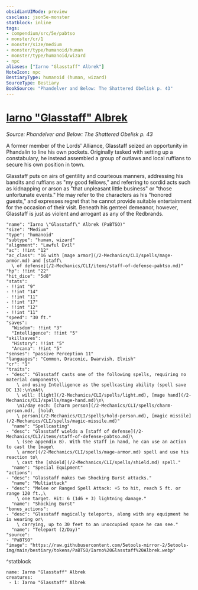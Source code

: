 ```yaml
---
obsidianUIMode: preview
cssclass: json5e-monster
statblock: inline
tags:
- compendium/src/5e/pabtso
- monster/cr/1
- monster/size/medium
- monster/type/humanoid/human
- monster/type/humanoid/wizard
- npc
aliases: ["Iarno "Glasstaff" Albrek"]
NoteIcon: npc
BestiaryType: humanoid (human, wizard)
SourceType: Bestiary
BookSource: "Phandelver and Below: The Shattered Obelisk p. 43"
---
```

# [Iarno "Glasstaff" Albrek](2-Mechanics/CLI/bestiary/npc/iarno-glasstaff-albrek-pabtso.md)
*Source: Phandelver and Below: The Shattered Obelisk p. 43*  

A former member of the Lords' Alliance, Glasstaff seized an opportunity in Phandalin to line his own pockets. Originally tasked with setting up a constabulary, he instead assembled a group of outlaws and local ruffians to secure his own position in town.

Glasstaff puts on airs of gentility and courteous manners, addressing his bandits and ruffians as "my good fellows," and referring to sordid acts such as kidnapping or arson as "that unpleasant little business" or "those unfortunate events." He may refer to the characters as his "honored guests," and expresses regret that he cannot provide suitable entertainment for the occasion of their visit. Beneath his genteel demeanor, however, Glasstaff is just as violent and arrogant as any of the Redbrands.

```statblock
"name": "Iarno \"Glasstaff\" Albrek (PaBTSO)"
"size": "Medium"
"type": "humanoid"
"subtype": "human, wizard"
"alignment": "Lawful Evil"
"ac": !!int "12"
"ac_class": "16 with [mage armor](/2-Mechanics/CLI/spells/mage-armor.md) and [staff\
  \ of defense](/2-Mechanics/CLI/items/staff-of-defense-pabtso.md)"
"hp": !!int "22"
"hit_dice": "5d8"
"stats":
- !!int "9"
- !!int "14"
- !!int "11"
- !!int "17"
- !!int "12"
- !!int "11"
"speed": "30 ft."
"saves":
  "Wisdom": !!int "3"
  "Intelligence": !!int "5"
"skillsaves":
  "History": !!int "5"
  "Arcana": !!int "5"
"senses": "passive Perception 11"
"languages": "Common, Draconic, Dwarvish, Elvish"
"cr": "1"
"traits":
- "desc": "Glasstaff casts one of the following spells, requiring no material components\
    \ and using Intelligence as the spellcasting ability (spell save DC 13):\n\nAt\
    \ will: [light](/2-Mechanics/CLI/spells/light.md), [mage hand](/2-Mechanics/CLI/spells/mage-hand.md)\n\
    \n1/day each: [charm person](/2-Mechanics/CLI/spells/charm-person.md), [hold\
    \ person](/2-Mechanics/CLI/spells/hold-person.md), [magic missile](/2-Mechanics/CLI/spells/magic-missile.md)"
  "name": "Spellcasting"
- "desc": "Glasstaff wields a [staff of defense](/2-Mechanics/CLI/items/staff-of-defense-pabtso.md)\
    \ (see appendix B). With the staff in hand, he can use an action to cast the [mage\
    \ armor](/2-Mechanics/CLI/spells/mage-armor.md) spell and use his reaction to\
    \ cast the [shield](/2-Mechanics/CLI/spells/shield.md) spell."
  "name": "Special Equipment"
"actions":
- "desc": "Glasstaff makes two Shocking Burst attacks."
  "name": "Multiattack"
- "desc": "Melee or Ranged Spell Attack: +5 to hit, reach 5 ft. or range 120 ft.,\
    \ one target. Hit: 6 (1d6 + 3) lightning damage."
  "name": "Shocking Burst"
"bonus_actions":
- "desc": "Glasstaff magically teleports, along with any equipment he is wearing or\
    \ carrying, up to 30 feet to an unoccupied space he can see."
  "name": "Teleport (2/Day)"
"source":
- "PaBTSO"
"image": "https://raw.githubusercontent.com/5etools-mirror-2/5etools-img/main/bestiary/tokens/PaBTSO/Iarno%20Glasstaff%20Albrek.webp"
```
^statblock

```encounter-table
name: Iarno "Glasstaff" Albrek
creatures:
 - 1: Iarno "Glasstaff" Albrek
```